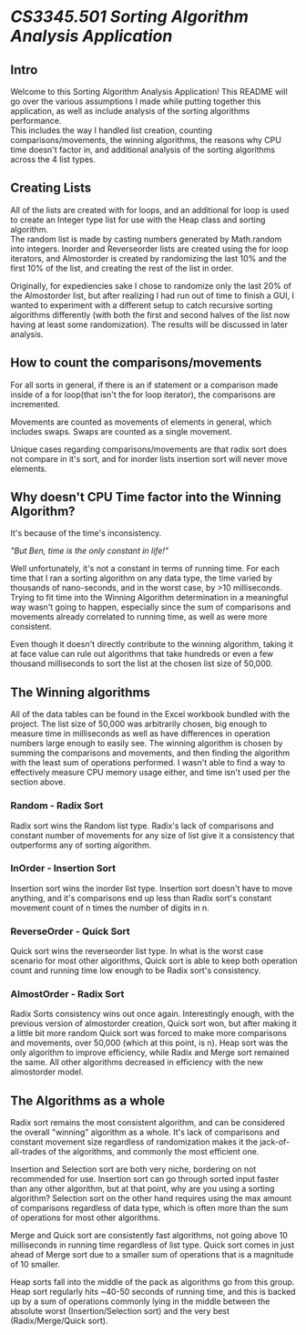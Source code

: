 # *CS3345.501 Sorting Algorithm Analysis Application*


## Intro

Welcome to this Sorting Algorithm Analysis Application! This README will go over the various assumptions I made while putting together this application, as well as include analysis of the sorting algorithms performance.  
This includes the way I handled list creation, counting comparisons/movements, the winning algorithms, the reasons why CPU time doesn't factor in, and additional analysis of the sorting algorithms across the 4 list types.

## Creating Lists

All of the lists are created with for loops, and an additional for loop is used to create an Integer type list for use with the Heap class and sorting algorithm.  
The random list is made by casting numbers generated by Math.random into integers. Inorder and Reverseorder lists are created using the for loop iterators, and Almostorder is created by randomizing the last 10% and the first 10% of the list, and creating the rest of the list in order.

Originally, for expediencies sake I chose to randomize only the last 20% of the Almostorder list, but after realizing I had run out of time to finish a GUI, I wanted to experiment with a different setup to catch recursive sorting algorithms differently (with both the first and second halves of the list now having at least some randomization). The results will be discussed in later analysis.

## How to count the comparisons/movements

For all sorts in general, if there is an if statement or a comparison made inside of a for loop(that isn't the for loop iterator), the comparisons are incremented.

Movements are counted as movements of elements in general, which includes swaps. Swaps are counted as a single movement.

Unique cases regarding comparisons/movements are that radix sort does not compare in it's sort, and for inorder lists insertion sort will never move elements.

## Why doesn't CPU Time factor into the Winning Algorithm?

It's because of the time's inconsistency.

*"But Ben, time is the only constant in life!"*

Well unfortunately, it's not a constant in terms of running time. For each time that I ran a sorting algorithm on any data type, the time varied by thousands of nano-seconds, and in the worst case, by >10 milliseconds. Trying to fit time into the Winning Algorithm determination in a meaningful way wasn't going to happen, especially since the sum of comparisons and movements already correlated to running time, as well as were more consistent.

Even though it doesn't directly contribute to the winning algorithm, taking it at face value can rule out algorithms that take hundreds or even a few thousand milliseconds to sort the list at the chosen list size of 50,000.

## The Winning algorithms

All of the data tables can be found in the Excel workbook bundled with the project. The list size of 50,000 was arbitrarily chosen, big enough to measure time in milliseconds as well as have differences in operation numbers large enough to easily see. The winning algorithm is chosen by summing the comparisons and movements, and then finding the algorithm with the least sum of operations performed. I wasn't able to find a way to effectively measure CPU memory usage either, and time isn't used per the section above.

### Random - Radix Sort

Radix sort wins the Random list type. Radix's lack of comparisons and constant number of movements for any size of list give it a consistency that outperforms any of sorting algorithm.

### InOrder - Insertion Sort

Insertion sort wins the inorder list type. Insertion sort doesn't have to move anything, and it's comparisons end up less than Radix sort's constant movement count of n times the number of digits in n.

### ReverseOrder - Quick Sort

Quick sort wins the reverseorder list type. In what is the worst case scenario for most other algorithms, Quick sort is able to keep both operation count and running time low enough to be Radix sort's consistency.

### AlmostOrder - Radix Sort

Radix Sorts consistency wins out once again. Interestingly enough, with the previous version of almostorder creation, Quick sort won, but after making it a little bit more random Quick sort was forced to make more comparisons and movements, over 50,000 (which at this point, is n). Heap sort was the only algorithm to improve efficiency, while Radix and Merge sort remained the same. All other algorithms decreased in efficiency with the new almostorder model.

## The Algorithms as a whole

Radix sort remains the most consistent algorithm, and can be considered the overall "winning" algorithm as a whole. It's lack of comparisons and constant movement size regardless of randomization makes it the jack-of-all-trades of the algorithms, and commonly the most efficient one.

Insertion and Selection sort are both very niche, bordering on not recommended for use. Insertion sort can go through sorted input faster than any other algorithm, but at that point, why are you using a sorting algorithm?  Selection sort on the other hand requires using the max amount of comparisons regardless of data type, which is often more than the sum of operations for most other algorithms.

Merge and Quick sort are consistently fast algorithms, not going above 10 milliseconds in running time regardless of list type. Quick sort comes in just ahead of Merge sort due to a smaller sum of operations that is a magnitude of 10 smaller. 

Heap sorts fall into the middle of the pack as algorithms go from this group. Heap sort regularly hits ~40-50 seconds of running time, and this is backed up by a sum of operations commonly lying in the middle between the absolute worst (Insertion/Selection sort) and the very best (Radix/Merge/Quick sort).
